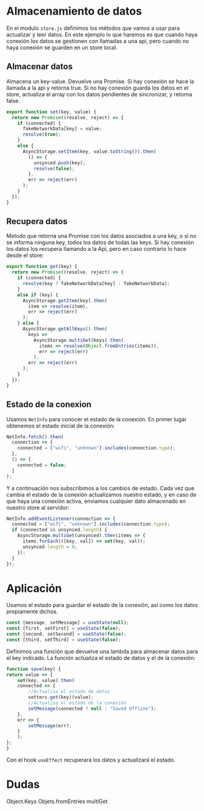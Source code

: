 # Almacenamiento de datos

En el modulo `store.js` definimos los métodos que vamos a usar para actualizar y leer datos. En este ejemplo lo que haremos es que cuando haya conexión los datos se gestionen con llamadas a una api, pero cuando no haya conexión se guarden en un store local.

## Almacenar datos

Almacena un key-value. Devuelve una Promise. Si hay conexión se hace la llamada a la api y retorna true. Si no hay conexión guarda los datos en el store, actualiza el array con los datos pendientes de sincronizar, y retorna false.

```js
export function set(key, value) {
  return new Promise((resolve, reject) => {
    if (connected) {
      fakeNetworkData[key] = value;
      resolve(true);
    } 
    else {
      AsyncStorage.setItem(key, value.toString()).then(
        () => {
          unsynced.push(key);
          resolve(false);
        },
        err => reject(err)
      );
    }
  });
}
```

## Recupera datos

Metodo que retorna una Promise con los datos asociados a una key, o si no se informa ninguna key, todos los datos de todas las keys. Si hay conexión los datos los recupera llamando a la Api, pero en caso contrario lo hace desde el store:

```js
export function get(key) {
  return new Promise((resolve, reject) => {
    if (connected) {
      resolve(key ? fakeNetworkData[key] : fakeNetworkData);
    } 
    else if (key) {
      AsyncStorage.getItem(key).then(
        item => resolve(item),
        err => reject(err)
      );
    } else {
      AsyncStorage.getAllKeys().then(
        keys =>
          AsyncStorage.multiGet(keys).then(
            items => resolve(Object.fromEntries(items)),
            err => reject(err)
          ),
        err => reject(err)
      );
    }
  });
}
```

## Estado de la conexion

Usamos `NetInfo` para conocer el estado de la conexión. En primer lugar obtenemos el estado inicial de la conexión:

```js
NetInfo.fetch().then(
  connection => {
    connected = ["wifi", "unknown"].includes(connection.type);
  },
  () => {
    connected = false;
  }
);
```

Y a continuación nos subscribimos a los cambios de estado. Cada vez que cambia el estado de la conexión actualizamos nuestro estado, y en caso de que haya una conexión activa, enviamos cualquier dato almacenado en nuestro store al servidor:

```js
NetInfo.addEventListener(connection => {
  connected = ["wifi", "unknown"].includes(connection.type);
  if (connected && unsynced.length) {
    AsyncStorage.multiGet(unsynced).then(items => {
      items.forEach(([key, val]) => set(key, val));
      unsynced.length = 0;
    });
  }
});
```

# Aplicación

Usamos el estado para guardar el estado de la conexión, así como los datos propiamente dichos.

```js
const [message, setMessage] = useState(null);
const [first, setFirst] = useState(false);
const [second, setSecond] = useState(false);
const [third, setThird] = useState(false);
```

Definimos una función que devuelve una lambda para almacenar datos para el key indicado. La función actualiza el estado de datos y el de la conexión:

```js
function save(key) {
return value => {
    set(key, value).then(
    connected => {
        //Actualiza el estado de datos
        setters.get(key)(value);
        //Actualiza el estado de la conexión
        setMessage(connected ? null : "Saved Offline");
    },
    err => {
        setMessage(err);
    }
    );
};
}
```

Con el hook `useEffect` recuperara los datos y actualizará el estado.



# Dudas

Object.Keys
Objets.fromEntries
multiGet

